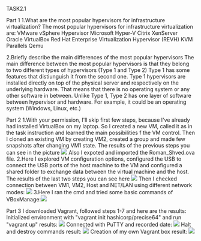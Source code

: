 TASK2.1

Part 1
1.What are the most popular hypervisors for infrastructure virtualization?
The most popular hypervisors for infrastructure virtualization are:
VMware vSphere Hypervisor
Microsoft Hyper-V
Citrix XenServer
Oracle VirtualBox
Red Hat Enterprise Virtualization Hypervisor (REVH)
KVM
Parallels
Qemu

2.Briefly describe the main differences of the most popular hypervisors
The main difference between the most popular hypervisors is that they belong to two different types of hypervisors (Type 1 and Type 2)
Type 1 has some features that distiunguish it from the second one. Type 1 hypervisors are installed directly on top of the physical server and respectively on the underlying hardware. That means that there is no operating system or any other software in between.
Unlike Type 1, Type 2 has one layer of software between hypervisor and hardware. For example, it could be an operating system (Windows, Linux, etc.)

Part 2
1.With your permission, I'll skip first few steps, because I've already had installed VirtualBox on my laptop.
So I created a new VM, called it as in the task instruction and learned the main possibilities f the VM control. Then I cloned an existing VM by creating VM2, created a group and made few snapshots after changing VM1 state. The results of the previous steps you can see in the picture <img src="screenshots/Screenshot_8">
Also I expoted and imported the Roman_Shved.ova file.
2.Here I explored VM configuration options, configured the USB to connect the USB ports of the host machine to the VM and configured a shared folder to exchange data between the virtual machine and the host. The results of the last two steps you can see here <img src="screenshots/Screenshot_12">
Then I checked connection between VM1, VM2, Host and NET/LAN using different network modes: <img src="screenshots/Screenshot_14">
3.Here I ran the cmd and tried some basic commands of VBoxManage:<img src="screenshots/Screenshot_15">

Part 3
I downloaded Vagrant, followed steps 1-7 and here are the results:
Initialized environment with "vagrant init hashicorp/precise64" and run "vagrant up" results: <img src="screenshots/Screenshot_19">
Connected with PuTTY and recorded date: <img src="screenshots/Screenshot_22">
Halt and destroy commands result: <img src="screenshots/Screenshot_13">
Creation of my own Vagrant box result: <img src="screenshots/Screenshot_16">


